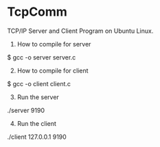 # TcpComm
TCP/IP Server and Client Program on Ubuntu Linux.

1. How to compile for server

  $ gcc -o server server.c
  
2. How to compile for client

  $ gcc -o client client.c
  
3. Run the server

./server 9190

4. Run the client

./client 127.0.0.1 9190
